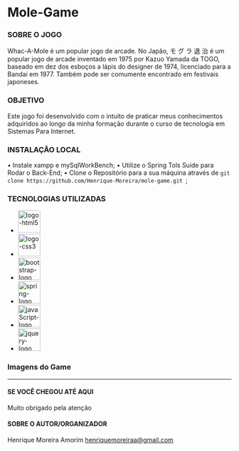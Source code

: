# Mole-Game

### SOBRE O JOGO
Whac-A-Mole é um popular jogo de arcade. No Japão, モ グ ラ 退 治 é um popular jogo de arcade inventado em 1975 por Kazuo Yamada da TOGO, baseado em dez dos esboços a lápis do designer de 1974, licenciado para a Bandai em 1977. Também pode ser comumente encontrado em festivais japoneses.

### OBJETIVO
Este jogo foi desenvolvido com o intuito de praticar meus conhecimentos adquiridos ao longo da minha formação durante o curso de tecnologia em Sistemas Para Internet.

### INSTALAÇÃO LOCAL
• Instale xampp e mySqlWorkBench;
• Utilize o Spring Tols Suide para Rodar o Back-End;
• Clone o Repositório para a sua máquina através de `git clone https://github.com/Henrique-Moreira/mole-game.git `;

### TECNOLOGIAS UTILIZADAS
* <img src="https://logodownload.org/wp-content/uploads/2016/10/html5-logo-10.png" alt="logo-html5" width="50"/>
* <img src="https://www.pngix.com/pngfile/big/193-1937198_image-result-for-css3-icon-css-logo-transparent.png" alt="logo-css3" width="50"/>
* <img src="https://cdn.worldvectorlogo.com/logos/bootstrap-5-1.svg" alt="bootstrap-logo" width="50"/>
* <img src="https://spring-petclinic.github.io/images/logo-spring.png" alt="spring-logo" width="50"/>
* <img src="https://upload.wikimedia.org/wikipedia/commons/thumb/9/99/Unofficial_JavaScript_logo_2.svg/480px-Unofficial_JavaScript_logo_2.svg.png" alt="javaScript-logo" width="50"/>
* <img src="https://i.pinimg.com/originals/c0/26/1a/c0261af0418d8ad72fdd8a7f4379d7db.png" alt="jquery-logo" width="50"/>

### Imagens do Game



----------------------------
#### SE VOCÊ CHEGOU ATÉ AQUI
Muito obrigado pela atenção

#### SOBRE O AUTOR/ORGANIZADOR
Henrique Moreira Amorim henriquemoreiraa@gmail.com
